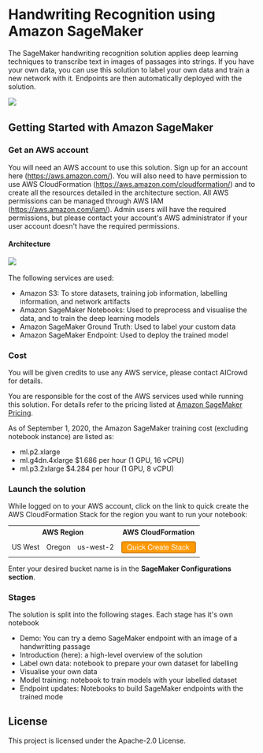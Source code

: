# Handwriting Recognition using Amazon SageMaker

The SageMaker handwriting recognition solution applies deep learning techniques to transcribe text in images of passages into strings.
If you have your own data, you can use this solution to label your own data and train a new network with it. Endpoints are then automatically deployed with the solution.

![](https://sagemaker-solutions-prod-us-east-2.s3.us-east-2.amazonaws.com/sagemaker-handwriting-recognition/docs/htr_demo.png)

## Getting Started with Amazon SageMaker

### Get an AWS account

You will need an AWS account to use this solution. Sign up for an account here (https://aws.amazon.com/).
You will also need to have permission to use AWS CloudFormation (https://aws.amazon.com/cloudformation/) and to create all the resources detailed in the architecture section. All AWS permissions can be managed through AWS IAM (https://aws.amazon.com/iam/). Admin users will have the required permissions, but please contact your account's AWS administrator if your user account doesn't have the required permissions.

#### Architecture

![](https://sagemaker-solutions-prod-us-east-2.s3.us-east-2.amazonaws.com/sagemaker-handwriting-recognition/docs/archi.png)

The following services are used:
- Amazon S3: To store datasets, training job information, labelling information, and network artifacts
- Amazon SageMaker Notebooks: Used to preprocess and visualise the data, and to train the deep learning models
- Amazon SageMaker Ground Truth: Used to label your custom data
- Amazon SageMaker Endpoint: Used to deploy the trained model

### Cost

You will be given credits to use any AWS service, please contact AICrowd for details. 

You are responsible for the cost of the AWS services used while running this solution. For details refer to the pricing listed at [Amazon SageMaker Pricing](https://aws.amazon.com/sagemaker/pricing/).

As of September 1, 2020, the Amazon SageMaker training cost (excluding notebook instance) are listed as:

* ml.p2.xlarge	
* ml.g4dn.4xlarge	$1.686 per hour (1 GPU, 16 vCPU)
* ml.p3.2xlarge	$4.284 per hour (1 GPU, 8 vCPU)

### Launch the solution

While logged on to your AWS account, click on the link to quick create the AWS CloudFormation Stack for the region you want to run your notebook:
​

<table>
  <tr>
    <th colspan="3">AWS Region</td>
    <th>AWS CloudFormation</td>
  </tr>
  <tr>
    <td>US West</td>
    <td>Oregon</td>
    <td>us-west-2</td>
    <td align="center">
      <a href="https://us-west-2.console.aws.amazon.com/cloudformation/home?region=us-west-2#/stacks/create/review?templateURL=https://sagemaker-solutions-prod-us-west-2.s3-us-west-2.amazonaws.com/sagemaker-handwriting-recognition/deployment/template.yaml&stackName=sagemaker-soln-htr">
        <img src="docs/launch_button.svg" height="30">
      </a>
    </td>
  </tr>
</table>

Enter your desired bucket name is in the **SageMaker Configurations section**.

### Stages

The solution is split into the following stages. Each stage has it's own notebook
- Demo: You can try a demo SageMaker endpoint with an image of a handwritting passage
- Introduction (here): a high-level overview of the solution
- Label own data: notebook to prepare your own dataset for labelling
- Visualise your own data
- Model training: notebook to train models with your labelled dataset
- Endpoint updates: Notebooks to build SageMaker endpoints with the trained mode

## License

This project is licensed under the Apache-2.0 License.

